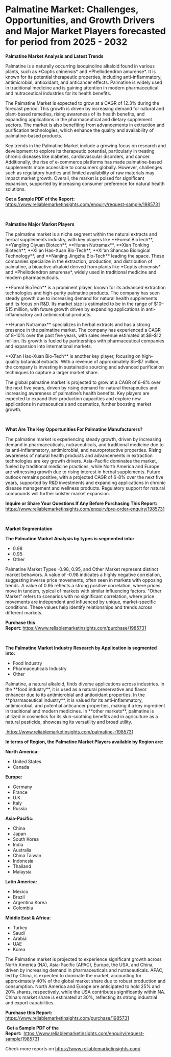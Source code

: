 <p><h1>Palmatine Market: Challenges, Opportunities, and Growth Drivers and Major Market Players forecasted for period from 2025 - 2032</h1></p><p><strong>Palmatine Market Analysis and Latest Trends</strong></p>
<p><p>Palmatine is a naturally occurring isoquinoline alkaloid found in various plants, such as *Coptis chinensis* and *Phellodendron amurense*. It is known for its potential therapeutic properties, including anti-inflammatory, antimicrobial, antioxidant, and anticancer effects. Palmatine is widely used in traditional medicine and is gaining attention in modern pharmaceutical and nutraceutical industries for its health benefits.</p><p>The Palmatine Market is expected to grow at a CAGR of 12.3% during the forecast period. This growth is driven by increasing demand for natural and plant-based remedies, rising awareness of its health benefits, and expanding applications in the pharmaceutical and dietary supplement sectors. The market is also benefiting from advancements in extraction and purification technologies, which enhance the quality and availability of palmatine-based products.</p><p>Key trends in the Palmatine Market include a growing focus on research and development to explore its therapeutic potential, particularly in treating chronic diseases like diabetes, cardiovascular disorders, and cancer. Additionally, the rise of e-commerce platforms has made palmatine-based supplements more accessible to consumers globally. However, challenges such as regulatory hurdles and limited availability of raw materials may impact market growth. Overall, the market is poised for significant expansion, supported by increasing consumer preference for natural health solutions.</p></p>
<p><strong>Get a Sample PDF of the Report:&nbsp;</strong> <a href="https://www.reliablemarketinsights.com/enquiry/request-sample/1985731?utm_campaign=1894&utm_medium=2&utm_source=Github&utm_content=ia&utm_term=30012025&utm_id=palmatine">https://www.reliablemarketinsights.com/enquiry/request-sample/1985731</a></p>
<p>&nbsp;</p>
<p><strong>Palmatine Major Market Players</strong></p>
<p><p>The palmatine market is a niche segment within the natural extracts and herbal supplements industry, with key players like **Foreal BioTech**, **Yangling Ciyuan Biotech**, **Hunan Nutramax**, **Xian Tonking Biotech**, **Xi'an Hao-Xuan Bio-Tech**, **Xi'an Shancao Biological Technology**, and **Nanjing Jingzhu Bio-Tech** leading the space. These companies specialize in the extraction, production, and distribution of palmatine, a bioactive alkaloid derived from plants like *Coptis chinensis* and *Phellodendron amurense*, widely used in traditional medicine and modern pharmaceuticals.</p><p>**Foreal BioTech** is a prominent player, known for its advanced extraction technologies and high-purity palmatine products. The company has seen steady growth due to increasing demand for natural health supplements and its focus on R&D. Its market size is estimated to be in the range of $10–$15 million, with future growth driven by expanding applications in anti-inflammatory and antimicrobial products.</p><p>**Hunan Nutramax** specializes in herbal extracts and has a strong presence in the palmatine market. The company has experienced a CAGR of 8–10% over the past five years, with sales revenue estimated at $8–$12 million. Its growth is fueled by partnerships with pharmaceutical companies and expansion into international markets.</p><p>**Xi'an Hao-Xuan Bio-Tech** is another key player, focusing on high-quality botanical extracts. With a revenue of approximately $5–$7 million, the company is investing in sustainable sourcing and advanced purification techniques to capture a larger market share.</p><p>The global palmatine market is projected to grow at a CAGR of 6–8% over the next five years, driven by rising demand for natural therapeutics and increasing awareness of palmatine’s health benefits. Key players are expected to expand their production capacities and explore new applications in nutraceuticals and cosmetics, further boosting market growth.</p></p>
<p>&nbsp;</p>
<p><strong>What Are The Key Opportunities For Palmatine Manufacturers?</strong></p>
<p><p>The palmatine market is experiencing steady growth, driven by increasing demand in pharmaceuticals, nutraceuticals, and traditional medicine due to its anti-inflammatory, antimicrobial, and neuroprotective properties. Rising awareness of natural health products and advancements in extraction technologies are key growth drivers. Asia-Pacific dominates the market, fueled by traditional medicine practices, while North America and Europe are witnessing growth due to rising interest in herbal supplements. Future outlook remains positive, with a projected CAGR of 6-8% over the next five years, supported by R&D investments and expanding applications in chronic disease management and wellness products. Regulatory support for natural compounds will further bolster market expansion.</p></p>
<p><strong>Inquire or Share Your Questions If Any Before Purchasing This Report:</strong> <a href="https://www.reliablemarketinsights.com/enquiry/pre-order-enquiry/1985731?utm_campaign=1894&utm_medium=2&utm_source=Github&utm_content=ia&utm_term=30012025&utm_id=palmatine">https://www.reliablemarketinsights.com/enquiry/pre-order-enquiry/1985731</a></p>
<p>&nbsp;</p>
<p><strong>Market Segmentation</strong></p>
<p><strong>The Palmatine Market Analysis by types is segmented into:</strong></p>
<p><ul><li>0.98</li><li>0.95</li><li>Other</li></ul></p>
<p><p>Palmatine Market Types -0.98, 0.95, and Other Market represent distinct market behaviors. A value of -0.98 indicates a highly negative correlation, suggesting inverse price movements, often seen in markets with opposing trends. A value of 0.95 reflects a strong positive correlation, where prices move in tandem, typical of markets with similar influencing factors. "Other Market" refers to scenarios with no significant correlation, where price movements are independent and influenced by unique, market-specific conditions. These values help identify relationships and trends across different markets.</p></p>
<p><strong>Purchase this Report:&nbsp;</strong><a href="https://www.reliablemarketinsights.com/purchase/1985731?utm_campaign=1894&utm_medium=2&utm_source=Github&utm_content=ia&utm_term=30012025&utm_id=palmatine">https://www.reliablemarketinsights.com/purchase/1985731</a></p>
<p>&nbsp;</p>
<p><strong>The Palmatine Market Industry Research by Application is segmented into:</strong></p>
<p><ul><li>Food Industry</li><li>Pharmaceuticals Industry</li><li>Other</li></ul></p>
<p><p>Palmatine, a natural alkaloid, finds diverse applications across industries. In the **food industry**, it is used as a natural preservative and flavor enhancer due to its antimicrobial and antioxidant properties. In the **pharmaceutical industry**, it is valued for its anti-inflammatory, antimicrobial, and potential anticancer properties, making it a key ingredient in traditional and modern medicines. In **other markets**, palmatine is utilized in cosmetics for its skin-soothing benefits and in agriculture as a natural pesticide, showcasing its versatility and broad utility.</p></p>
<p><a href="https://www.reliablemarketinsights.com/palmatine-r1985731?utm_campaign=1894&utm_medium=2&utm_source=Github&utm_content=ia&utm_term=30012025&utm_id=palmatine">&nbsp;https://www.reliablemarketinsights.com/palmatine-r1985731</a></p>
<p><strong>In terms of Region, the Palmatine Market Players available by Region are:</strong></p>
<p>
    <p> <strong> North America: </strong>
        <ul>
            <li>United States</li>
            <li>Canada</li>
        </ul>
        </p> 
    <p> <strong> Europe: </strong>
        <ul>
            <li>Germany</li>
            <li>France</li>
            <li>U.K.</li>
            <li>Italy</li>
            <li>Russia</li>
        </ul>
        </p> 
    <p> <strong> Asia-Pacific: </strong>
        <ul>
            <li>China</li>
            <li>Japan</li>
            <li>South Korea</li>
            <li>India</li>
            <li>Australia</li>
            <li>China Taiwan</li>
            <li>Indonesia</li>
            <li>Thailand</li>
            <li>Malaysia</li>
        </ul>
        </p> 
    <p> <strong> Latin America: </strong>
        <ul>
            <li>Mexico</li>
            <li>Brazil</li>
            <li>Argentina Korea</li>
            <li>Colombia</li>
        </ul>
        </p> 
    <p> <strong> Middle East & Africa: </strong>
        <ul>
            <li>Turkey</li>
            <li>Saudi</li>
            <li>Arabia</li>
            <li>UAE</li>
            <li>Korea</li>
        </ul>
    </p>
    </p>
<p><p>The Palmatine market is projected to experience significant growth across North America (NA), Asia-Pacific (APAC), Europe, the USA, and China, driven by increasing demand in pharmaceuticals and nutraceuticals. APAC, led by China, is expected to dominate the market, accounting for approximately 40% of the global market share due to robust production and consumption. North America and Europe are anticipated to hold 25% and 20% shares, respectively, while the USA contributes significantly within NA. China's market share is estimated at 30%, reflecting its strong industrial and export capabilities.</p></p>
<p><strong>Purchase this Report: </strong><a href="https://www.reliablemarketinsights.com/purchase/1985731?utm_campaign=1894&utm_medium=2&utm_source=Github&utm_content=ia&utm_term=30012025&utm_id=palmatine">https://www.reliablemarketinsights.com/purchase/1985731</a></p>
<p>&nbsp;<strong>Get a Sample PDF of the Report:&nbsp;&nbsp;</strong><a href="https://www.reliablemarketinsights.com/enquiry/request-sample/1985731?utm_campaign=1894&utm_medium=2&utm_source=Github&utm_content=ia&utm_term=30012025&utm_id=palmatine">https://www.reliablemarketinsights.com/enquiry/request-sample/1985731</a></p>
<p><strong></strong></p>
<p>Check more reports on <a href="https://www.reliablemarketinsights.com/?utm_campaign=1894&utm_medium=2&utm_source=Github&utm_content=ia&utm_term=30012025&utm_id=palmatine">https://www.reliablemarketinsights.com/</a></p>